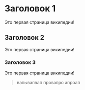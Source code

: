 <!-- TITLE: Главная страница -->
<!-- SUBTITLE: Дела давно минувших дней... -->

# Заголовок 1
Это первая страница википедии!
## Заголовок 2
Это первая страница википедии!
### Заголовок 3

Это первая страница википедии!

> вапывапвап
> провапро
> апроап
